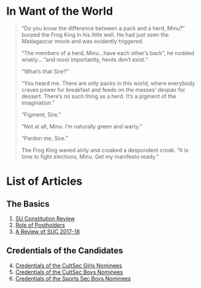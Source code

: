 <!-- TITLE: Whisper in the Woods Vol 1 Issue 4 -->
<!-- SUBTITLE: Published April 2018 -->


# In Want of the World

> “Do you know the difference between a pack and a herd, Minu?” burped the Frog King in his little
> well. He had just seen the Madagascar movie and was evidently triggered.
> 
> “The members of a herd, Minu…have each other’s back”, he nodded wisely… “and most importantly,
> herds don’t exist.”
> 
> “What’s that Sire?”
> 
> “You heard me. There are only packs in this world, where everybody craves power for breakfast and
> feeds on the masses’ despair for dessert. There’s no such thing as a herd. It’s a pigment of the
> imagination.”
> 
> “Figment, Sire.”
> 
> “Not at all, Minu. I’m naturally green and warty.”
> 
> “Pardon me, Sire.”
> 
> The Frog King waved airily and croaked a despondent croak. “It is time to fight elections, Minu. Get
> my manifesto ready.”

# List of Articles
## The Basics
1. [SU Constitution Review](/orgs/journal-club/whispers-in-the-woods/vol-1/4/constitution-review)
2. [Role of Postholders](/orgs/journal-club/whispers-in-the-woods/vol-1/4/post-holders)
3. [A Review of SUC 2017-18](/orgs/journal-club/whispers-in-the-woods/vol-1/4/suc-2017-18)

## Credentials of the Candidates
4. [Credentials of the CultSec Girls Nominees](/orgs/journal-club/whispers-in-the-woods/vol-1/4/cult-sec-creds)
5. [Credentials of the CultSec Boys Nominees](/orgs/journal-club/whispers-in-the-woods/vol-1/4/cult-sec-boys-creds)
6. [Credentials of the Sports Sec Boys Nominees](/orgs/journal-club/whispers-in-the-woods/vol-1/4/sports-sec-boys-creds)
